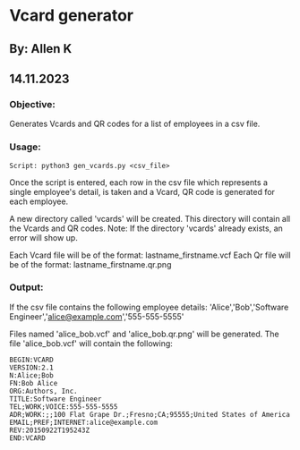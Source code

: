 # Vcard generator
## By: Allen K
## 14.11.2023

### Objective:
	
Generates Vcards and QR codes for a list of employees in a csv file.

### Usage:
	
	Script: python3 gen_vcards.py <csv_file>

Once the script is entered, each row in the csv file which represents a single employee's detail, is taken and a Vcard, QR code is generated for each employee.

A new directory called 'vcards' will be created.
This directory will contain all the Vcards and QR codes.
Note: If the directory 'vcards' already exists, an error will show up.

Each Vcard file will be of the format: lastname_firstname.vcf
Each Qr file will be of the format: lastname_firstname.qr.png

### Output:
	
If the csv file contains the following employee details:
	'Alice','Bob','Software Engineer','alice@example.com','555-555-5555'
	
Files named 'alice_bob.vcf' and 'alice_bob.qr.png' will be generated.
The file 'alice_bob.vcf' will contain the following:

	BEGIN:VCARD
	VERSION:2.1
	N:Alice;Bob
	FN:Bob Alice
	ORG:Authors, Inc.
	TITLE:Software Engineer
	TEL;WORK;VOICE:555-555-5555
	ADR;WORK:;;100 Flat Grape Dr.;Fresno;CA;95555;United States of America
	EMAIL;PREF;INTERNET:alice@example.com
	REV:20150922T195243Z
	END:VCARD
	

	   
